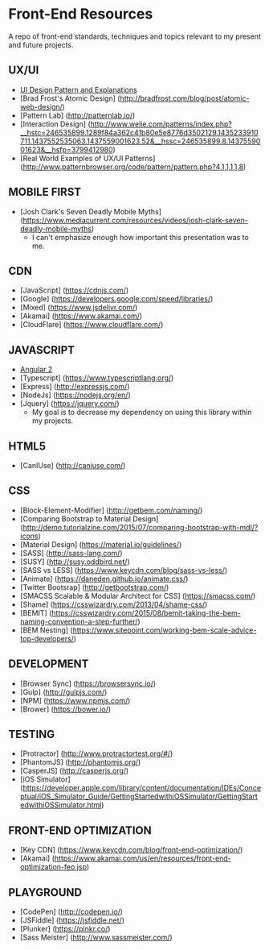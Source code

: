 # Front-End Resources
A repo of front-end standards, techniques and topics relevant to my present and future projects.

## UX/UI
* [UI Design Pattern and Explanations](http://ui-patterns.com/)
* [Brad Frost's Atomic Design] (http://bradfrost.com/blog/post/atomic-web-design/)
* [Pattern Lab] (http://patternlab.io/)
* [Interaction Design] (http://www.welie.com/patterns/index.php?__hstc=246535899.1289f84a362c41b80e5e8776d3502129.1435233910711.1437552535063.1437559001623.52&__hssc=246535899.8.1437559001623&__hsfp=3799412980)
* [Real World Examples of UX/UI Patterns] (http://www.patternbrowser.org/code/pattern/pattern.php?4,1,1,1,1,8)

## MOBILE FIRST
* [Josh Clark's Seven Deadly Mobile Myths] (https://www.mediacurrent.com/resources/videos/josh-clark-seven-deadly-mobile-myths)
  * I can't emphasize enough how important this presentation was to me. 
  
## CDN
* [JavaScript] (https://cdnjs.com/)
* [Google] (https://developers.google.com/speed/libraries/)
* [Mixed] (https://www.jsdelivr.com/)
* [Akamai] (https://www.akamai.com/)
* [CloudFlare] (https://www.cloudflare.com/)

## JAVASCRIPT
* [Angular 2](https://angular.io/)
* [Typescript] (https://www.typescriptlang.org/)
* [Express] (http://expressjs.com/)
* [NodeJs] (https://nodejs.org/en/)
* [Jquery] (https://jquery.com/)
  * My goal is to decrease my dependency on using this library within my projects.

## HTML5
* [CanIUse] (http://caniuse.com/)

## CSS
* [Block-Element-Modifier] (http://getbem.com/naming/)
* [Comparing Bootstrap to Material Design] (http://demo.tutorialzine.com/2015/07/comparing-bootstrap-with-mdl/?icons)
* [Material Design] (https://material.io/guidelines/)
* [SASS] (http://sass-lang.com/)
* [SUSY] (http://susy.oddbird.net/)
* [SASS vs LESS] (https://www.keycdn.com/blog/sass-vs-less/)
* [Animate] (https://daneden.github.io/animate.css/)
* [Twitter Bootsrap] (http://getbootstrap.com/)
* [SMACSS Scalable & Modular Architect for CSS] (https://smacss.com/)
* [Shame] (https://csswizardry.com/2013/04/shame-css/)
* [BEMIT] (https://csswizardry.com/2015/08/bemit-taking-the-bem-naming-convention-a-step-further/)
* [BEM Nesting] (https://www.sitepoint.com/working-bem-scale-advice-top-developers/)

## DEVELOPMENT
* [Browser Sync] (https://browsersync.io/)
* [Gulp] (http://gulpjs.com/)
* [NPM] (https://www.npmjs.com/)
* [Brower] (https://bower.io/)

## TESTING
* [Protractor] (http://www.protractortest.org/#/)
* [PhantomJS] (http://phantomjs.org/)
* [CasperJS] (http://casperjs.org/)
* [iOS Simulator] (https://developer.apple.com/library/content/documentation/IDEs/Conceptual/iOS_Simulator_Guide/GettingStartedwithiOSSimulator/GettingStartedwithiOSSimulator.html)

## FRONT-END OPTIMIZATION
* [Key CDN] (https://www.keycdn.com/blog/front-end-optimization/)
* [Akamai] (https://www.akamai.com/us/en/resources/front-end-optimization-feo.jsp)

## PLAYGROUND
* [CodePen] (http://codepen.io/)
* [JSFiddle] (https://jsfiddle.net/)
* [Plunker] (https://plnkr.co/)
* [Sass Meister] (http://www.sassmeister.com/)
